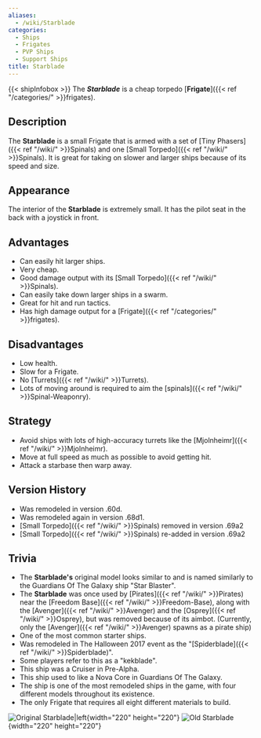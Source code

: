 ```yaml
---
aliases:
  - /wiki/Starblade
categories:
  - Ships
  - Frigates
  - PVP Ships
  - Support Ships
title: Starblade
---
```


{{< shipInfobox >}} The **_Starblade_** is a cheap torpedo [**Frigate**]({{< ref "/categories/" >}}frigates).

## Description

The **Starblade** is a small Frigate that is armed with a set of [Tiny Phasers]({{< ref "/wiki/" >}}Spinals) and one [Small Torpedo]({{< ref "/wiki/" >}}Spinals). It is great for taking on slower and larger ships because of its speed and size. 

## Appearance

The interior of the **Starblade** is extremely small. It has the pilot seat in the back with a joystick in front.

## Advantages

- Can easily hit larger ships.
- Very cheap.
- Good damage output with its [Small Torpedo]({{< ref "/wiki/" >}}Spinals).
- Can easily take down larger ships in a swarm.
- Great for hit and run tactics.
- Has high damage output for a [Frigate]({{< ref "/categories/" >}}frigates).

## Disadvantages 

- Low health.
- Slow for a Frigate.
- No [Turrets]({{< ref "/wiki/" >}}Turrets).
- Lots of moving around is required to aim the [spinals]({{< ref "/wiki/" >}}Spinal-Weaponry).

## Strategy 

- Avoid ships with lots of high-accuracy turrets like the [Mjolnheimr]({{< ref "/wiki/" >}}Mjolnheimr).
- Move at full speed as much as possible to avoid getting hit.
- Attack a starbase then warp away.

## Version History

- Was remodeled in version .60d.
- Was remodeled again in version .68d1.
- [Small Torpedo]({{< ref "/wiki/" >}}Spinals) removed in version .69a2
- [Small Torpedo]({{< ref "/wiki/" >}}Spinals) re-added in version .69a2

## Trivia 

- The **Starblade's** original model looks similar to and is named similarly to the Guardians Of The Galaxy ship "Star Blaster".
- The **Starblade** was once used by [Pirates]({{< ref "/wiki/" >}}Pirates) near the [Freedom Base]({{< ref "/wiki/" >}}Freedom-Base), along with the [Avenger]({{< ref "/wiki/" >}}Avenger) and the [Osprey]({{< ref "/wiki/" >}}Osprey), but was removed because of its aimbot. (Currently, only the [Avenger]({{< ref "/wiki/" >}}Avenger) spawns as a pirate ship)
- One of the most common starter ships.
- Was remodeled in The Halloween 2017 event as the "[Spiderblade]({{< ref "/wiki/" >}}Spiderblade)".
- Some players refer to this as a "kekblade".
- This ship was a Cruiser in Pre-Alpha.
- This ship used to like a Nova Core in Guardians Of The Galaxy.
- The ship is one of the most remodeled ships in the game, with four different models throughout its existence.
- The only Frigate that requires all eight different materials to build.

![Original
Starblade|left](Roblox_11_6_2017_7_33_20_PM.png "Original Starblade|left"){width="220" height="220"} ![Old
Starblade](The_New_Starblade.png "Old Starblade"){width="220" height="220"}
